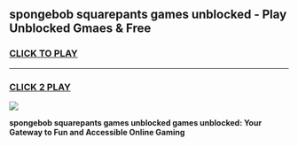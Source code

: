 
## spongebob squarepants games unblocked - Play Unblocked Gmaes & Free
<h3>
<a href="https://premium.freeplayer.one?title=spongebob_squarepants_games_unblocked&ref=20F">CLICK TO PLAY</a></h3>
<hr>

<h3>
<a href="https://premium.freeplayer.one?title=spongebob_squarepants_games_unblocked&ref=20F">CLICK 2 PLAY</a>
  
</h3>

<a href="https://premium.freeplayer.one?title=spongebob_squarepants_games_unblocked&ref=20F/"><img src="https://clearcache.store/games.png"></a>


**spongebob squarepants games unblocked games unblocked: Your Gateway to Fun and Accessible Online Gaming**
